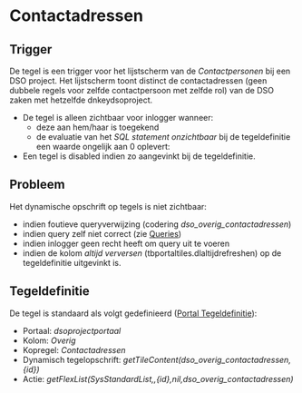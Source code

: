 # Contactadressen

## Trigger

De tegel is een trigger voor het lijstscherm van de *Contactpersonen* bij een DSO project. Het lijstscherm toont distinct de contactadressen (geen dubbele regels voor zelfde contactpersoon met zelfde rol) van de DSO zaken met hetzelfde dnkeydsoproject.

  * De tegel is alleen zichtbaar voor inlogger wanneer: 
    * deze aan hem/haar is toegekend 
    * de evaluatie van het *SQL statement onzichtbaar* bij de tegeldefinitie een waarde ongelijk aan 0 oplevert:
  * Een tegel is disabled indien zo aangevinkt bij de tegeldefinitie.

## Probleem

Het dynamische opschrift op tegels is niet zichtbaar:

  * indien foutieve queryverwijzing (codering *dso_overig_contactadressen*) 
  * indien query zelf niet correct (zie [Queries](/docs/instellen_inrichten/queries.md))
  * indien inlogger geen recht heeft om query uit te voeren 
  * indien de kolom *altijd verversen* (tbportaltiles.dlaltijdrefreshen) op de tegeldefinitie uitgevinkt is.

## Tegeldefinitie

De tegel is standaard als volgt gedefinieerd ([Portal Tegeldefinitie](/docs/instellen_inrichten/portaldefinitie/portal_tegel.md)):

  *  Portaal: *dsoprojectportaal*
  *  Kolom: *Overig* 
  *  Kopregel: *Contactadressen*
  *  Dynamisch tegelopschrift: *getTileContent(dso_overig_contactadressen,{id})*
  *  Actie: *getFlexList(SysStandardList,,{id},nil,dso_overig_contactadressen)*

